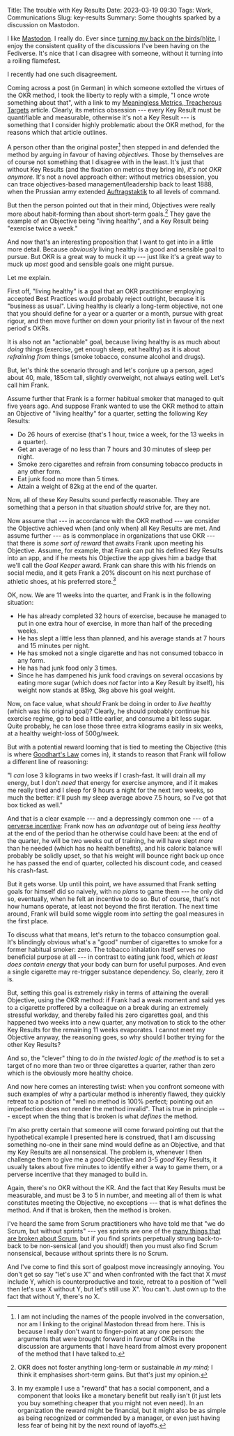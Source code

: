 Title: The trouble with Key Results
Date: 2023-03-19 09:30
Tags: Work, Communications
Slug: key-results
Summary: Some thoughts sparked by a discussion on Mastodon.

I like [Mastodon](https://en.wikipedia.org/wiki/Mastodon_(social_network)).
I really do.
Ever since [turning my back on the birds(h)ite]({filename}bye-birdsite.md), I enjoy the consistent quality of the discussions I've been having on the Fediverse. 
It's nice that I can disagree with someone, without it turning into a roiling flamefest.

I recently had one such disagreement.

Coming across a post (in German) in which someone extolled the virtues of the OKR method, I took the liberty to reply with a simple, "I once wrote something about that", with a link to my [Meaningless Metrics, Treacherous Targets]({filename}meaningless-metrics-treacherous-targets.md) article.
Clearly, its metrics obsession --- every Key Result must be quantifiable and measurable, otherwise it's not a Key Result --- is something that I consider highly problematic about the OKR method, for the reasons which that article outlines.

A person other than the original poster[^no-names] then stepped in and defended the method by arguing in favour of having *objectives.*
Those by themselves are of course not something that I disagree with in the least.
It's just that without Key Results (and the fixation on metrics they bring in), *it's not OKR anymore.*
It's not a novel approach either:
without metrics obsession, you can trace objectives-based management/leadership back to least 1888, when the Prussian army extended [Auftragstaktik](https://en.wikipedia.org/wiki/Mission-type_tactics#Origins) to all levels of command.

[^no-names]: I am not including the names of the people involved in the conversation, nor am I linking to the original Mastodon thread from here.
   This is because I really don't want to finger-point at any one person:
   the arguments that were brought forward in favour of OKRs in the discussion are arguments that I have heard from almost every proponent of the method that I have talked to.

But then the person pointed out that in their mind, Objectives were really more about habit-forming than about short-term goals.[^short-term]
They gave the example of an Objective being "living healthy", and a Key Result being "exercise twice a week."

[^short-term]: OKR does not foster anything long-term or sustainable *in my mind;* I think it emphasises short-term gains. But that's just my opinion.

And now that's an interesting proposition that I want to get into in a little more detail.
Because *obviously* living healthy is a good and sensible goal to pursue.
But OKR is a great way to muck it up --- just like it's a great way to muck up *most* good and sensible goals one might pursue.

Let me explain.

First off, "living healthy" is a goal that an OKR practitioner employing accepted Best Practices would probably reject outright, because it is "business as usual".
Living healthy is clearly a long-term objective, not one that you should define for a year or a quarter or a month, pursue with great rigour, and then move further on down your priority list in favour of the next period's OKRs.

It is also not an "actionable" goal, because living healthy is as much about *doing* things (exercise, get enough sleep, eat healthy) as it is about *refraining from* things (smoke tobacco, consume alcohol and drugs).

But, let's think the scenario through and let's conjure up a person, aged about 40, male, 185cm tall, slightly overweight, not always eating well.
Let's call him Frank.

Assume further that Frank is a former habitual smoker that managed to quit five years ago.
And suppose Frank wanted to use the OKR method to attain an Objective of "living healthy" for a quarter, setting the following Key Results:

* Do 26 hours of exercise (that's 1 hour, twice a week, for the 13 weeks in a quarter).
* Get an average of no less than 7 hours and 30 minutes of sleep per night.
* Smoke zero cigarettes and refrain from consuming tobacco products in any other form.
* Eat junk food no more than 5 times.
* Attain a weight of 82kg at the end of the quarter.

Now, all of these Key Results sound perfectly reasonable.
They are something that a person in that situation *should* strive for, are they not.

Now assume that --- in accordance with the OKR method --- we consider the Objective achieved when (and only when) all Key Results are met.
And assume further --- as is commonplace in organizations that use OKR --- that there is *some sort of reward* that awaits Frank upon meeting his Objective.
Assume, for example, that Frank can put his defined Key Results into an app, and if he meets his Objective the app gives him a badge that we'll call the *Goal Keeper* award.
Frank can share this with his friends on social media, and it gets Frank a 20% discount on his next purchase of athletic shoes, at his preferred store.[^reward]

[^reward]: In my example I use a "reward" that has a social component, and a component that looks like a monetary benefit but really isn't (it just lets you buy something cheaper that you might not even need).
    In an organization the reward might be financial, but it might also be as simple as being recognized or commended by a manager, or even just having less fear of being hit by the next round of layoffs.

OK, now.
We are 11 weeks into the quarter, and Frank is in the following situation:

* He has already completed 32 hours of exercise, because he managed to put in one extra hour of exercise, in more than half of the preceding weeks.
* He has slept a little less than planned, and his average stands at 7 hours and 15 minutes per night.
* He has smoked not a single cigarette and has not consumed tobacco in any form.
* He has had junk food only 3 times.
* Since he has dampened his junk food cravings on several occasions by eating more sugar (which does *not* factor into a Key Result by itself), his weight now stands at 85kg, 3kg above his goal weight.

Now, on face value, what *should* Frank be doing in order to *live healthy* (which was his original goal)?
Clearly, he should probably continue his exercise regime, go to bed a little earlier, and consume a bit less sugar.
Quite probably, he can lose those three extra kilograms easily in six weeks, at a healthy weight-loss of 500g/week.

But with a potential reward looming that is tied to meeting the Objective (this is where [Goodhart's Law]({filename}meaningless-metrics-treacherous-targets.md) comes in), it stands to reason that Frank will follow a different line of reasoning:

"I *can* lose 3 kilograms in two weeks if I crash-fast. It will drain all my energy, but I don't *need* that energy for exercise anymore, and if it makes me really tired and
I sleep for 9 hours a night for the next two weeks, so much the better: it'll push my sleep average above 7.5 hours, so I've got that box ticked as well."

And that is a clear example --- and a depressingly common one --- of a [perverse incentive](https://en.wikipedia.org/wiki/Perverse_incentive): Frank now has *an advantage* out of being *less healthy* at the end of the period than he otherwise could have been: 
at the end of the quarter, he will be two weeks out of training, he will have slept *more* than he needed (which has no health benefits), and his caloric balance will probably be solidly upset, so that his weight will bounce right back up once he has passed the end of quarter, collected his discount code, and ceased his crash-fast.

But it gets worse.
Up until this point, we have assumed that Frank setting goals for himself did so naively, with no *plans* to game them --- he only did so, eventually, when he felt an incentive to do so.
But of course, that's not how humans operate, at least not beyond the first iteration.
The next time around, Frank will build some wiggle room into *setting* the goal measures in the first place.

To discuss what that means, let's return to the tobacco consumption goal.
It's blindingly obvious what's a "good" number of cigarettes to smoke for a former habitual smoker: zero.
The tobacco inhalation itself serves no beneficial purpose at all --- in contrast to eating junk food, which *at least does contain energy* that your body can burn for useful purposes.
And even a single cigarette may re-trigger substance dependency. So, clearly, zero it is.

But, setting this goal is extremely risky in terms of attaining the overall Objective, using the OKR method:
if Frank had a weak moment and said yes to a cigarette proffered by a colleague on a break during an extremely stressful workday, and thereby failed his zero cigarettes goal, and this happened two weeks into a new quarter, any motivation to stick to the other Key Results for the remaining 11 weeks evaporates. 
I cannot meet my Objective anyway, the reasoning goes, so why should I bother trying for the other Key Results?

And so, the "clever" thing to do *in the twisted logic of the method* is to set a target of no more than two or three cigarettes a quarter, rather than zero which is the obviously more healthy choice.

And now here comes an interesting twist: when you confront someone with such examples of why a particular method is inherently flawed, they quickly retreat to a position of "well no method is 100% perfect; pointing out an imperfection does not render the method invalid". That is true in principle --- except when the thing that is broken is what *defines* the method.

I'm also pretty certain that someone will come forward pointing out that the hypothetical example I presented here is construed, that I am discussing something no-one in their sane mind would define as an Objective, and that my Key Results are all nonsensical.
The problem is, whenever I then challenge them to give me a *good* Objective and 3-5 *good* Key Results, it usually takes about five minutes to identify either a way to game them, or a perverse incentive that they managed to build in.

Again, there's no OKR without the KR. And the fact that Key Results must be measurable, and must be 3 to 5 in number, and meeting all of them is what constitutes meeting the Objective, no exceptions --- that is what defines the method. And if that is broken, then the method is broken.

I've heard the same from Scrum practitioners who have told me that "we do Scrum, but without sprints" --- yes sprints are one of the [many things that are broken about Scrum]({filename}fragile-development.md), but if you find sprints perpetually strung back-to-back to be non-sensical (and you should!) then you must also find Scrum nonsensical, because without sprints there is no Scrum.

And I've come to find this sort of goalpost move increasingly annoying. You don't get so say "let's use X" and when confronted with the fact that X *must* include Y, which is counterproductive and toxic, retreat to a position of "well then let's use X without Y, but let's still use X".
You can't.
Just own up to the fact that without Y, there's no X.
